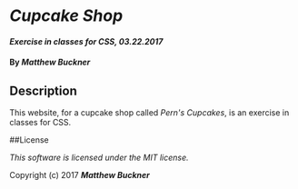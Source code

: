 # __*Cupcake Shop*__

#### *Exercise in classes for CSS, 03.22.2017*

#### By *Matthew Buckner*

## Description

This website, for a cupcake shop called *Pern's Cupcakes*, is an exercise in classes for CSS.

##License

_This software is licensed under the MIT license._

Copyright (c) 2017 **_Matthew Buckner_**
